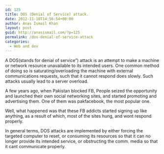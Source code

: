 ```yaml
---
id: 125
title: DOS (Denial of Service) attack.
date: 2012-11-18T14:56:54+00:00
author: Anas Ismail Khan
layout: post
guid: http://anasismail.com/?p=125
permalink: /dos-denial-of-service-attack
categories:
  - Web and dev
---
```

A DOS(stands for denial of service&#8221;) attack is an attempt to make a machine or network resource unavailable to its intended users. One common method of doing so is saturating/overloading the machine with external communications requests, such that it cannot respond does slowly. Such attacks usually lead to a server overload.

A few years ago, when Pakistan blocked FB, People seized the opportunity and launched their own social networking sites, and started promoting and advertising them. One of them was pakfacebook, the most popular one.

Well, what happened was that these FB addicts started signing up like anything, as a result of which, most of the sites hung, and wont respond properly.

In general terms, DOS attacks are implemented by either forcing the targeted computer to reset, or consuming its resources so that it can no longer provide its intended service, or obstructing the comm. media so that it cant communicate properly.
